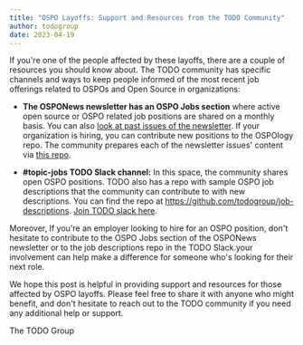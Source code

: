 ```yaml
---
title: "OSPO Layoffs: Support and Resources from the TODO Community"
author: todogroup
date: 2023-04-19
---
```


If you're one of the people affected by these layoffs, there are a couple of resources you should know about. 
The TODO community has specific channels and ways to keep people informed of the most recent job offerings 
related to OSPOs and Open Source in organizations:

* **The OSPONews newsletter has an OSPO Jobs section** where active open source or OSPO related job positions are shared on a monthly basis. 
You can also [look at past issues of the newsletter](https://ospo-news.ghost.io/). If your organization is hiring, you can contribute new positions to the OSPOlogy repo. 
The community prepares each of the newsletter issues' content via [this repo](https://github.com/todogroup/ospology/tree/main/newsletter#how-to-contribute-to-osponews).

* **#topic-jobs TODO Slack channel:** In this space, the community shares open OSPO positions. TODO also has a repo with sample OSPO job descriptions that the community can 
contribute to with new descriptions. You can find the repo at https://github.com/todogroup/job-descriptions. [Join TODO slack here](https://join.slack.com/t/thetodogroup/shared_invite/zt-169ok18cz-Pi6tpVHTeW9254d1FpkLew).


Moreover, If you're an employer looking to hire for an OSPO position, don't hesitate to contribute to the OSPO Jobs section of the OSPONews 
newsletter or to the job descriptions repo in the TODO Slack.your involvement can help make a difference for someone who's looking for their next role.

We hope this post is helpful in providing support and resources for those affected by OSPO layoffs. Please feel free to share it with anyone who might benefit, 
and don't hesitate to reach out to the TODO community if you need any additional help or support.


The TODO Group
